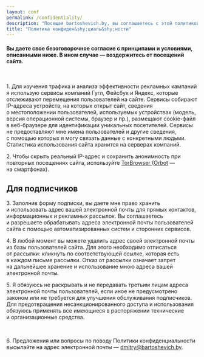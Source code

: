 ```yaml
---
layout: conf
permalink: /confidentiality/
description: "Посещая bartoshevich.by, вы соглашаетесь с этой политикой. В ином случае — закройте сайт."
title: "Политика конфиден&shy;циаль&shy;ности"
---
```



<h4>Вы&nbsp;даете свое безоговорочное согласие с&nbsp;принципами и&nbsp;условиями, описанными ниже. В&nbsp;ином случае — воздержитесь от&nbsp;посещений сайта. </h4>
<p>&nbsp;</p>
<p>1.  Для изучения трафика и&nbsp;анализа эффективности рекламных кампаний я&nbsp;использую сервисы компаний Гугл, Фейсбук и&nbsp;Яндекс, которые отслеживают перемещения пользователей на&nbsp;сайте. Сервисы собирают IP-адреса устройств, на&nbsp;которых открыт сайт, сведения о&nbsp;местоположении пользователей, используемых устройствах (модель, версия операционной системы, браузер и&nbsp;пр.), размещают cookie-файл в&nbsp;веб-браузере для идентификации уникальных посетителей. Сервисы не&nbsp;предоставляют мне имена пользователей и&nbsp;другие сведения, с&nbsp;помощью которых я&nbsp;могу связать данные с&nbsp;конкретными людьми. Статистика использования сайта хранится на&nbsp;серверах компаний.</p>
<p>2. Чтобы скрыть реальный IP-адрес и&nbsp;сохранить анонимность при повторных посещениях сайта, используйте <a href="https://www.torproject.org/projects/torbrowser.html.en">TorBrowser </a> (<a href="https://guardianproject.info/apps/orbot/">Orbot</a>&nbsp;— на&nbsp;смартфонах). </p>


<h2>Для подписчиков </h2>
<p>3. Заполнив форму подписки, вы&nbsp;даете мне право хранить и&nbsp;использовать адрес вашей электронной почты для прямых контактов, информационных и&nbsp;рекламных рассылок. Вы&nbsp;соглашаетесь и&nbsp;разрешаете обрабатывать адреса электронной почты пользователей сайта с&nbsp;помощью автоматизированных систем и&nbsp;сторонних сервисов.</p>
<p>4. В&nbsp;любой момент вы&nbsp;можете удалить адрес своей электронной почты из&nbsp;базы пользователей сайта. Для этого необходимо отписаться от&nbsp;рассылки: кликнуть по&nbsp;соответствующей ссылке, которая есть в&nbsp;каждом письме рассылки. Отказ от&nbsp;рассылки означает запрет на&nbsp;дальнейшее хранение и&nbsp;использование мною адреса вашей электронной почты.</p>
<p>5. Я&nbsp;обязуюсь не&nbsp;раскрывать и&nbsp;не&nbsp;передавать третьим лицам адреса электронной почты пользователей, если иное не&nbsp;предусмотрено законом или не&nbsp;требуется для улучшения обслуживания подписчиков. Для предотвращения несанкционированного доступа и&nbsp;использования обязуюсь применять все имеющиеся в&nbsp;распоряжении технические и&nbsp;организационные средства. </p>
<br>
<p>6. Предложения или вопросы по&nbsp;поводу Политики конфиденциальности высылайте на&nbsp;адрес электронной почты&nbsp;— <a href="mailto:dmitry@bartoshevich.by">dmitry@bartoshevich.by</a>. </p>
